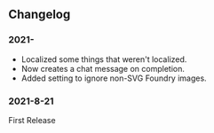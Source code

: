 ## Changelog

### 2021-

* Localized some things that weren't localized.
* Now creates a chat message on completion.
* Added setting to ignore non-SVG Foundry images.

### 2021-8-21

First Release